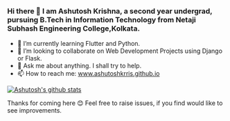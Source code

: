 ### Hi there 👋 I am Ashutosh Krishna, a second year undergrad, pursuing B.Tech in Information Technology from Netaji Subhash Engineering College,Kolkata.

<!--😊
**ashutoshkrris/ashutoshkrris** is a ✨ _special_ ✨ repository because its `README.md` (this file) appears on your GitHub profile. -->

- 🌱 I’m currently learning Flutter and Python.
- 👯 I’m looking to collaborate on Web Development Projects using Django or Flask.
- 💬 Ask me about anything. I shall try to help.
- 📫 How to reach me: www.ashutoshkrris.github.io

[![Ashutosh's github stats](https://github-readme-stats.vercel.app/api?username=ashutoshkrris&show_icons=true)](https://github.com/anuraghazra/github-readme-stats)

Thanks for coming here 😊
Feel free to raise issues, if you find would like to see improvements.
